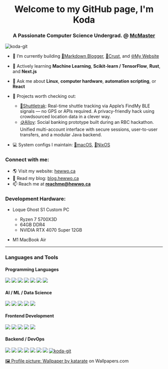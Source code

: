 <h1 align="center">Welcome to my GitHub page, I'm Koda</h1>
<h3 align="center">A Passionate Computer Science Undergrad. @ <a href="https://mcmaster.ca">McMaster</a></h3>

<p align="left">
  <img src="https://komarev.com/ghpvc/?username=koda-git&label=Profile%20views&color=0e75b6&style=flat" alt="koda-git" />
</p>

- 🔭 I’m currently building [📝Markdown Blogger](https://github.com/koda-git/mdblogger), [🥐Crust](https://github.com/koda-git/crust), and [🌐My Website](https://hewwo.ca)

- 🌱 Actively learning **Machine Learning**, **Scikit-learn / TensorFlow**, **Rust**, and **Next.js**

- 💬 Ask me about **Linux**, **computer hardware**, **automation scripting**, or **React**

- 💾 Projects worth checking out:
  - [📍Shuttletrak](https://github.com/koda-git/shuttletrak): Real-time shuttle tracking via Apple’s FindMy BLE signals — no GPS or APIs required. A privacy-friendly hack using crowdsourced location data in a clever way.
  - [🪙Alloy](https://github.com/koda-git/alloy): Social banking prototype built during an RBC hackathon. Unified multi-account interface with secure sessions, user-to-user transfers, and a modular Java backend.

- 💻 System configs I maintain: [🍎macOS](https://github.com/koda-git/config-mac), [🐧NixOS](https://github.com/koda-git/nix-config-t480s)

<h3 align="left">Connect with me:</h3>

- 🌎 Visit my website: [hewwo.ca](https://hewwo.ca)
- 📝 Read my blog: [blog.hewwo.ca](https://blog.hewwo.ca)  
- 📫 Reach me at **reachme@hewwo.ca**

<h3 align="left">Development Hardware:</h3>

- Loque Ghost S1 Custom PC  
  - Ryzen 7 5700X3D  
  - 64GB DDR4  
  - NVIDIA RTX 4070 Super 12GB

- M1 MacBook Air
--- 

<h3 align="left">Languages and Tools</h3>

<h4 align="left">Programming Languages</h4>
<p align="left">
  <a href="https://www.python.org" target="_blank"><img src="https://img.shields.io/badge/Python-3670A0?style=for-the-badge&logo=python&logoColor=ffdd54"/></a>
  <a href="https://www.java.com" target="_blank"><img src="https://img.shields.io/badge/Java-ED8B00?style=for-the-badge&logo=java&logoColor=white"/></a>
  <a href="https://developer.mozilla.org/en-US/docs/Web/JavaScript" target="_blank"><img src="https://img.shields.io/badge/JavaScript-F7DF1E?style=for-the-badge&logo=javascript&logoColor=black"/></a>
  <a href="https://www.typescriptlang.org/" target="_blank"><img src="https://img.shields.io/badge/TypeScript-007ACC?style=for-the-badge&logo=typescript&logoColor=white"/></a>
  <a href="https://www.rust-lang.org" target="_blank"><img src="https://img.shields.io/badge/Rust-000000?style=for-the-badge&logo=rust&logoColor=white"/></a>
  <a href="https://www.gnu.org/software/bash/" target="_blank"><img src="https://img.shields.io/badge/Bash-4EAA25?style=for-the-badge&logo=gnubash&logoColor=white"/></a>
  <a href="https://en.wikipedia.org/wiki/C_(programming_language)" target="_blank"><img src="https://img.shields.io/badge/C-00599C?style=for-the-badge&logo=c&logoColor=white"/></a>
</p>

<h4 align="left">AI / ML / Data Science</h4>
<p align="left">
  <a href="https://scikit-learn.org/" target="_blank"><img src="https://img.shields.io/badge/scikit--learn-F7931E?style=for-the-badge&logo=scikitlearn&logoColor=white"/></a>
  <a href="https://www.tensorflow.org/" target="_blank"><img src="https://img.shields.io/badge/TensorFlow-FF6F00?style=for-the-badge&logo=tensorflow&logoColor=white"/></a>
  <a href="https://numpy.org/" target="_blank"><img src="https://img.shields.io/badge/NumPy-013243?style=for-the-badge&logo=numpy&logoColor=white"/></a>
  <a href="https://pandas.pydata.org/" target="_blank"><img src="https://img.shields.io/badge/pandas-150458?style=for-the-badge&logo=pandas&logoColor=white"/></a>
  <a href="https://jupyter.org/" target="_blank"><img src="https://img.shields.io/badge/Jupyter-F37626?style=for-the-badge&logo=jupyter&logoColor=white"/></a>
</p>

<h4 align="left">Frontend Development</h4>
<p align="left">
  <a href="https://reactjs.org/" target="_blank"><img src="https://img.shields.io/badge/React-20232A?style=for-the-badge&logo=react&logoColor=61DAFB"/></a>
  <a href="https://nextjs.org/" target="_blank"><img src="https://img.shields.io/badge/Next.js-000000?style=for-the-badge&logo=nextdotjs&logoColor=white"/></a>
  <a href="https://tailwindcss.com/" target="_blank"><img src="https://img.shields.io/badge/TailwindCSS-06B6D4?style=for-the-badge&logo=tailwindcss&logoColor=white"/></a>
  <a href="https://developer.mozilla.org/en-US/docs/Web/HTML" target="_blank"><img src="https://img.shields.io/badge/HTML5-E34F26?style=for-the-badge&logo=html5&logoColor=white"/></a>
  <a href="https://developer.mozilla.org/en-US/docs/Web/CSS" target="_blank"><img src="https://img.shields.io/badge/CSS3-1572B6?style=for-the-badge&logo=css3&logoColor=white"/></a>
</p>

<h4 align="left">Backend / DevOps</h4>
<p align="left">
  <a href="https://flask.palletsprojects.com/" target="_blank"><img src="https://img.shields.io/badge/Flask-000000?style=for-the-badge&logo=flask&logoColor=white"/></a>
  <a href="https://rocket.rs/" target="_blank"><img src="https://img.shields.io/badge/Rocket-000000?style=for-the-badge&logo=rocket&logoColor=white"/></a>
  <a href="https://nodejs.org/" target="_blank"><img src="https://img.shields.io/badge/Node.js-339933?style=for-the-badge&logo=nodedotjs&logoColor=white"/></a>
  <a href="https://www.docker.com/" target="_blank"><img src="https://img.shields.io/badge/Docker-2496ED?style=for-the-badge&logo=docker&logoColor=white"/></a>
  <a href="https://nginx.org/" target="_blank"><img src="https://img.shields.io/badge/NGINX-009639?style=for-the-badge&logo=nginx&logoColor=white"/></a>
  <a href="https://www.postgresql.org/" target="_blank"><img src="https://img.shields.io/badge/PostgreSQL-336791?style=for-the-badge&logo=postgresql&logoColor=white"/></a>
  <a href="https://www.mysql.com/" target="_blank"><img src="https://img.shields.io/badge/MySQL-4479A1?style=for-the-badge&logo=mysql&logoColor=white"/></a>
  <a href="https://git-scm.com/" target="_blank"><img src="https://img.shields.io/badge/Git-F05032
::contentReference[oaicite:6]{index=6}
 

<p><img align="center" src="https://github-readme-stats.vercel.app/api/top-langs?username=koda-git&show_icons=true&locale=en&layout=compact" alt="koda-git" /></p>

<!-- Not ready for GitHub grades yet — I get that! -->
<!-- <p>&nbsp;<img align="center" src="https://github-readme-stats.vercel.app/api?username=koda-git&show_icons=true&locale=en" alt="koda-git" /></p> -->

<p>🖼️ Profile picture: <a href="https://wallpapers.com/picture/russian-blue-cat-pictures-gtrml5zh80hjtdlo.html">Wallpaper by katarate</a> on Wallpapers.com</p>
